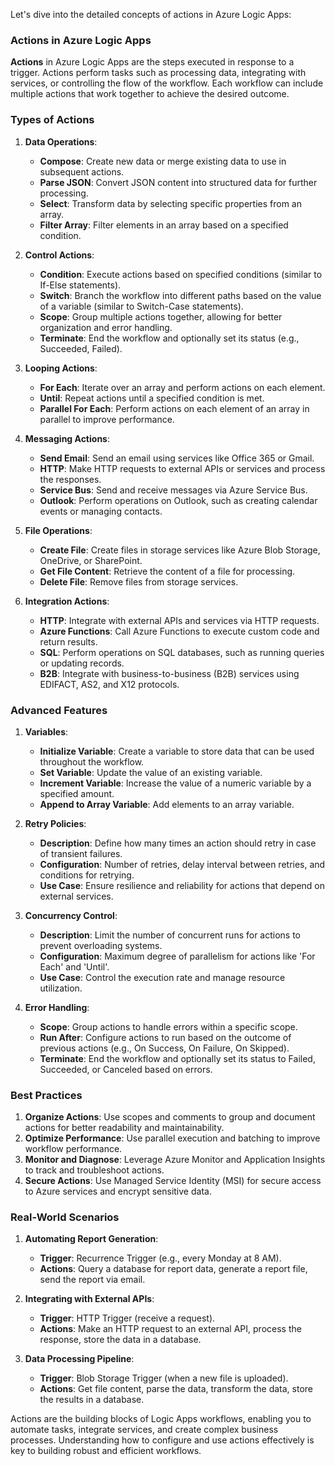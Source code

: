Let's dive into the detailed concepts of actions in Azure Logic Apps:

### Actions in Azure Logic Apps

**Actions** in Azure Logic Apps are the steps executed in response to a trigger. Actions perform tasks such as processing data, integrating with services, or controlling the flow of the workflow. Each workflow can include multiple actions that work together to achieve the desired outcome.

### Types of Actions

1. **Data Operations**:

   - **Compose**: Create new data or merge existing data to use in subsequent actions.
   - **Parse JSON**: Convert JSON content into structured data for further processing.
   - **Select**: Transform data by selecting specific properties from an array.
   - **Filter Array**: Filter elements in an array based on a specified condition.

2. **Control Actions**:

   - **Condition**: Execute actions based on specified conditions (similar to If-Else statements).
   - **Switch**: Branch the workflow into different paths based on the value of a variable (similar to Switch-Case statements).
   - **Scope**: Group multiple actions together, allowing for better organization and error handling.
   - **Terminate**: End the workflow and optionally set its status (e.g., Succeeded, Failed).

3. **Looping Actions**:

   - **For Each**: Iterate over an array and perform actions on each element.
   - **Until**: Repeat actions until a specified condition is met.
   - **Parallel For Each**: Perform actions on each element of an array in parallel to improve performance.

4. **Messaging Actions**:

   - **Send Email**: Send an email using services like Office 365 or Gmail.
   - **HTTP**: Make HTTP requests to external APIs or services and process the responses.
   - **Service Bus**: Send and receive messages via Azure Service Bus.
   - **Outlook**: Perform operations on Outlook, such as creating calendar events or managing contacts.

5. **File Operations**:

   - **Create File**: Create files in storage services like Azure Blob Storage, OneDrive, or SharePoint.
   - **Get File Content**: Retrieve the content of a file for processing.
   - **Delete File**: Remove files from storage services.

6. **Integration Actions**:
   - **HTTP**: Integrate with external APIs and services via HTTP requests.
   - **Azure Functions**: Call Azure Functions to execute custom code and return results.
   - **SQL**: Perform operations on SQL databases, such as running queries or updating records.
   - **B2B**: Integrate with business-to-business (B2B) services using EDIFACT, AS2, and X12 protocols.

### Advanced Features

1. **Variables**:

   - **Initialize Variable**: Create a variable to store data that can be used throughout the workflow.
   - **Set Variable**: Update the value of an existing variable.
   - **Increment Variable**: Increase the value of a numeric variable by a specified amount.
   - **Append to Array Variable**: Add elements to an array variable.

2. **Retry Policies**:

   - **Description**: Define how many times an action should retry in case of transient failures.
   - **Configuration**: Number of retries, delay interval between retries, and conditions for retrying.
   - **Use Case**: Ensure resilience and reliability for actions that depend on external services.

3. **Concurrency Control**:

   - **Description**: Limit the number of concurrent runs for actions to prevent overloading systems.
   - **Configuration**: Maximum degree of parallelism for actions like 'For Each' and 'Until'.
   - **Use Case**: Control the execution rate and manage resource utilization.

4. **Error Handling**:
   - **Scope**: Group actions to handle errors within a specific scope.
   - **Run After**: Configure actions to run based on the outcome of previous actions (e.g., On Success, On Failure, On Skipped).
   - **Terminate**: End the workflow and optionally set its status to Failed, Succeeded, or Canceled based on errors.

### Best Practices

1. **Organize Actions**: Use scopes and comments to group and document actions for better readability and maintainability.
2. **Optimize Performance**: Use parallel execution and batching to improve workflow performance.
3. **Monitor and Diagnose**: Leverage Azure Monitor and Application Insights to track and troubleshoot actions.
4. **Secure Actions**: Use Managed Service Identity (MSI) for secure access to Azure services and encrypt sensitive data.

### Real-World Scenarios

1. **Automating Report Generation**:

   - **Trigger**: Recurrence Trigger (e.g., every Monday at 8 AM).
   - **Actions**: Query a database for report data, generate a report file, send the report via email.

2. **Integrating with External APIs**:

   - **Trigger**: HTTP Trigger (receive a request).
   - **Actions**: Make an HTTP request to an external API, process the response, store the data in a database.

3. **Data Processing Pipeline**:
   - **Trigger**: Blob Storage Trigger (when a new file is uploaded).
   - **Actions**: Get file content, parse the data, transform the data, store the results in a database.

Actions are the building blocks of Logic Apps workflows, enabling you to automate tasks, integrate services, and create complex business processes. Understanding how to configure and use actions effectively is key to building robust and efficient workflows.
